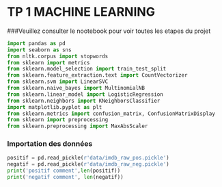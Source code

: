 # TP 1 MACHINE LEARNING 



###Veuillez consulter le nootebook pour voir toutes les etapes du projet
````python
import pandas as pd
import seaborn as sns
from nltk.corpus import stopwords
from sklearn import metrics
from sklearn.model_selection import train_test_split
from sklearn.feature_extraction.text import CountVectorizer
from sklearn.svm import LinearSVC
from sklearn.naive_bayes import MultinomialNB
from sklearn.linear_model import LogisticRegression
from sklearn.neighbors import KNeighborsClassifier
import matplotlib.pyplot as plt
from sklearn.metrics import confusion_matrix, ConfusionMatrixDisplay
from sklearn import preprocessing
from sklearn.preprocessing import MaxAbsScaler


````

### Importation des données
````python
positif = pd.read_pickle(r'data/imdb_raw_pos.pickle')
negatif = pd.read_pickle(r'data/imdb_raw_neg.pickle')
print('positif comment',len(positif))
print('negatif comment', len(negatif))

````